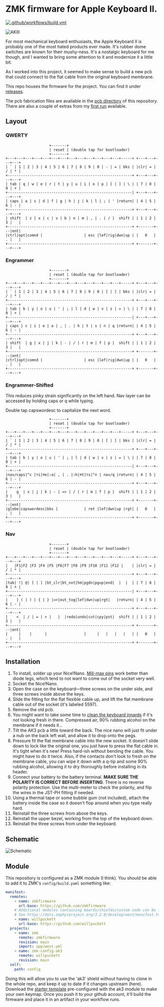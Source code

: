 # ZMK firmware for Apple Keyboard II.

[![.github/workflows/build.yml](https://github.com/willpuckett/zmk-config-ak3/actions/workflows/build.yml/badge.svg)](https://github.com/willpuckett/zmk-config-ak3/actions/workflows/build.yml)

![AKIII](static/akiii.png)

For most mechanical keyboard enthusiasts, the Apple Keyboard II is probably one of the most hated products ever made. It's rubber dome switches are known for their mushy-ness. It's a nostalgic keyboard for me though, and I wanted to bring some attention to it and modernize it a little bit.

As I worked into this project, it seemed to make sense to build a new pcb that could connect to the flat cable from the original keyboard membrane.

This repo houses the firmware for the project. You can find it under [releases](https://github.com/willpuckett/zmk-config-ak3/releases/latest). 

The pcb fabrication files are available in the [pcb directory](https://github.com/willpuckett/zmk-config-ak3/tree/main/pcb) of this repository. There are also a couple of extras from my [first run](https://octule.com/listing/1768344309/ak3) available.

## Layout

### QWERTY

```
                    +-------+
                    | reset | (double tap for bootloader)
                    +-------+
+---+---+---+---+---+---+---+---+---+---+---+---+---+-----+ +---+---+---+---+
| ` | 1 | 2 | 3 | 4 | 5 | 6 | 7 | 8 | 9 | 0 | - | = | bks | |clr| = | / | * |
+---------------------------------------------------------+ +---+---+---+---+
| tab | q | w | e | r | t | y | u | i | o | p | [ | ] | \ | | 7 | 8 | 9 | + |
+---------------------------------------------------------| +---+---+---+---+
| caps | a | s | d | f | g | h | j | k | l | ; | ' |return| | 4 | 5 | 6 | - |
+---------------------------------------------------------+ +---+---+---+---+
| shift  | z | x | c | v | b | n | m | , | . | / |  shift | | 1 | 2 | 3 |   |
+---------------------------------------------------------+ +-------+---|ent|
|ctrl|opt|comnd |                   | esc |lef|rig|dwn|up | |   0   | . |   |
+---------------------------------------------------------+ +-------+---+---+
```

### Engrammer

```
                    +-------+
                    | reset | (double tap for bootloader)
                    +-------+
+---+---+---+---+---+---+---+---+---+---+---+---+---+-----+ +---+---+---+---+
| ` | 1 | 2 | 3 | 4 | 5 | 6 | 7 | 8 | 9 | 0 | [ | ] | bks | |clr| = | / | * |
+---------------------------------------------------------+ +---+---+---+---+
| tab | b | y | o | u | ' | ; | l | d | w | v | z | = | \ | | 7 | 8 | 9 | + |
+---------------------------------------------------------| +---+---+---+---+
| caps | c | i | e | a | , | . | h | t | s | n | q |return| | 4 | 5 | 6 | - |
+---------------------------------------------------------+ +---+---+---+---+
| shift  | g | x | j | k | - | / | r | m | f | p |  shift | | 1 | 2 | 3 |   |
+---------------------------------------------------------+ +-------+---|ent|
|ctrl|opt|comnd |                   | esc |lef|rig|dwn|up | |   0   | . |   |
+---------------------------------------------------------+ +-------+---+---+
```

### Engrammer-Shifted

This reduces pinky strain significantly on the left hand. Nav layer can be accessed by holding caps or q while typing.

Double tap capswordesc to capitalize the next word.

```
                    +-------+
                    | reset | (double tap for bootloader)
                    +-------+
+---+---+---+---+---+---+---+---+---+---+---+---+---+-----+ +---+---+---+---+
| ` | 1 | 2 | 3 | 4 | 5 | 6 | 7 | 8 | 9 | 0 | [ | ] | bks | |clr| = | / | * |
+---------------------------------------------------------+ +---+---+---+---+
| tab | b | y | o | u | ' | ; | l | d | w | v | z | = | \ | | 7 | 8 | 9 | + |
+---------------------------------------------------------| +---+---+---+---+
|nav/caps|^c |⌥i|⌘e|⇧a| , | . |⇧h|⌘t|⌥s|^n | nav/q |return| | 4 | 5 | 6 | - |
+---------------------------------------------------------+ +---+---+---+---+
|    g  | x | j | k | - | => | / | r | m | f | p |  shift | | 1 | 2 | 3 |   |
+---------------------------------------------------------+ +-------+---|ent|
|globe|capswordesc|bks |            | ret |lef|dwn|up |rgt| |   0   | . |   |
+---------------------------------------------------------+ +-------+---+---+
```

### Nav

```
                    +-------+
                    | reset | (double tap for bootloader)
                    +-------+
+---+---+---+---+---+---+---+---+---+---+---+---+---+-----+ +---+---+---+---+
|   |F1|F2 |F3 |F4 |F5 |F6|F7 |F8 |F9 |F10 |F11 |F12 |    | |clr| = | / | * |
+---------------------------------------------------------+ +---+---+---+---+
|tab| !| @| [ | ] |bt_clr|bt_nxt|hm|pgdn|pgup|end|  |  |  | | 7 | 8 | 9 | + |
+---------------------------------------------------------| +---+---+---+---+
|    | ( | ) | { | } |=>|out_tog|lef|dwn|up|rgt|   |return| | 4 | 5 | 6 | - |
+---------------------------------------------------------+ +---+---+---+---+
|    <  | / | = | > |   |  |redo|undo|cut|cpy|pst|  shift | | 1 | 2 | 3 |   |
+---------------------------------------------------------+ +-------+---|ent|
|     |    |      |                 |     |   |   |   |   | |   0   | . |   |
+---------------------------------------------------------+ +-------+---+---+
```

## Installation

1. To install, solder up your Nice!Nano. [Mill-max pins](https://www.digikey.com/en/products/detail/mill-max-manufacturing-corp/3320-0-00-15-00-00-03-0/4147392) work better than diode legs, which tend to not want to come out of the socket very well.
2. Socket the Nice!Nano.
3. Open the case on the keyboard—three screws on the under side, and three screws inside above the keys.
4. Slide the fitting for the flat flexible cable up, and lift the flat membrane cable out of the socket (it's labeled 5597).
5. Remove the old pcb.
6. You might want to take some time to [clean the keyboard innards](https://youtu.be/lRqwCtn7opA?feature=shared&t=288) if it's not looking fresh in there. Compressed air, 90% rubbing alcohol on the membrane if it needs it...
7. Tilt the AK3 pcb a little toward the back. The nice nano will just fit under a nub on the back left wall, and allow it to drop onto the pegs.
8. Pressure fit the flat membrane cable into the new socket. It doesn't slide down to lock like the original one, you just have to press the flat cable in. It's tight when it's new! Press hard-ish without bending the cable. You might have to do it twice. Also, if the contacts don't look to fresh on the membrane cable, you can wipe it down with a q-tip and some 90% rubbing alcohol, allowing it to dry thoroughly before installing in its header.
9. Connect your battery to the battery terminal. __MAKE SURE THE POLARITY IS CORRECT BEFORE INSERTING__. There is no reverse polarity protection. Use the multi-meter to check the polarity, and flip the wires in the JST-PH fitting if needed.
10. Using a thermal tape or some bubble gum (not included), attach the battery inside the case so it doesn't flop around when you type really hard.
11. Reinstall the three screws from above the keys.
12. Reinstall the upper bezel, working from the top of the keyboard down.
13. Reinstall the three screws from under the keyboard.


## Schematic

![Schematic](/static/Schematic_AKIII_2024-07-25.svg)


## Module

This repository is configured as a ZMK module (I think). You should be able to add it to ZMK's `config/build.yaml` something like:

```yaml
manifest:
  remotes:
    - name: zmkfirmware
      url-base: https://github.com/zmkfirmware
    # Additional modules containing boards/shields/custom code can be listed here as well
    # See https://docs.zephyrproject.org/3.2.0/develop/west/manifest.html#projects
    - name: willpuckett
      url-base: https://github.com/willpuckett
  projects:
    - name: zmk
      remote: zmkfirmware
      revision: main
      import: app/west.yml
    - name: zmk-config-ak3
      remote: willpuckett
      revision: main
  self:
    path: config
```

Doing this will allow you to use the 'ak3' shield without having to clone in the whole repo, and keep it up to date if it changes upstream (here). Download the [starter template](https://github.com/willpuckett/zmk-config-ak3/template.zip) pre-configured with the ak3 module to make your own keymap. Once you push it to your github account, it'll build the firmware and place it in an artifact in your workflow runs.